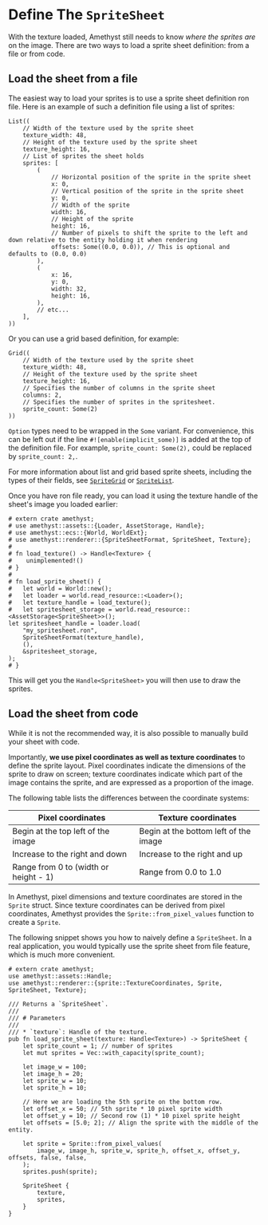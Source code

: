 # Define The `SpriteSheet`

With the texture loaded, Amethyst still needs to know *where the sprites are* on the image.
There are two ways to load a sprite sheet definition: from a file or from code.

## Load the sheet from a file

The easiest way to load your sprites is to use a sprite sheet definition ron file.
Here is an example of such a definition file using a list of sprites:

```text,ignore
List((
    // Width of the texture used by the sprite sheet
    texture_width: 48,
    // Height of the texture used by the sprite sheet
    texture_height: 16,
    // List of sprites the sheet holds
    sprites: [
        (
            // Horizontal position of the sprite in the sprite sheet
            x: 0,
            // Vertical position of the sprite in the sprite sheet
            y: 0,
            // Width of the sprite
            width: 16,
            // Height of the sprite
            height: 16,
            // Number of pixels to shift the sprite to the left and down relative to the entity holding it when rendering
            offsets: Some((0.0, 0.0)), // This is optional and defaults to (0.0, 0.0)
        ),
        (
            x: 16,
            y: 0,
            width: 32,
            height: 16,
        ),
        // etc...
    ],
))
```

Or you can use a grid based definition, for example:

```text,ignore
Grid((
    // Width of the texture used by the sprite sheet
    texture_width: 48,
    // Height of the texture used by the sprite sheet
    texture_height: 16,
    // Specifies the number of columns in the sprite sheet
    columns: 2,
    // Specifies the number of sprites in the spritesheet.
    sprite_count: Some(2)
))
```

`Option` types need to be wrapped in the `Some` variant. For convenience, this can be left out if the line `#![enable(implicit_some)]` is added at the top of the definition file.  For example, `sprite_count: Some(2),` could be replaced by `sprite_count: 2,`.

For more information about list and grid based sprite sheets, including the types of their fields, see [`SpriteGrid`][doc_grid] or [`SpriteList`][doc_list].

Once you have ron file ready, you can load it using the texture handle of the sheet's image you loaded earlier:

```rust,edition2018,no_run,noplaypen
# extern crate amethyst;
# use amethyst::assets::{Loader, AssetStorage, Handle};
# use amethyst::ecs::{World, WorldExt};
# use amethyst::renderer::{SpriteSheetFormat, SpriteSheet, Texture};
#
# fn load_texture() -> Handle<Texture> {
#    unimplemented!()
# }
#
# fn load_sprite_sheet() {
#   let world = World::new();
#   let loader = world.read_resource::<Loader>();
#   let texture_handle = load_texture();
#   let spritesheet_storage = world.read_resource::<AssetStorage<SpriteSheet>>();
let spritesheet_handle = loader.load(
    "my_spritesheet.ron",
    SpriteSheetFormat(texture_handle),
    (),
    &spritesheet_storage,
);
# }
```

This will get you the `Handle<SpriteSheet>` you will then use to draw the sprites.

## Load the sheet from code

While it is not the recommended way, it is also possible to manually build your sheet with code.

Importantly, **we use pixel coordinates as well as texture coordinates** to define the sprite layout. Pixel coordinates indicate the dimensions of the sprite to draw on screen; texture coordinates indicate which part of the image contains the sprite, and are expressed as a proportion of the image.

The following table lists the differences between the coordinate systems:

| Pixel coordinates                     | Texture coordinates                       |
| ------------------------------------- | ----------------------------------------- |
| Begin at the top left of the image    | Begin at the bottom left of the image     |
| Increase to the right and down        | Increase to the right and up              |
| Range from 0 to (width or height - 1) | Range from 0.0 to 1.0                     |

In Amethyst, pixel dimensions and texture coordinates are stored in the `Sprite` struct. Since texture coordinates can be derived from pixel coordinates, Amethyst provides the `Sprite::from_pixel_values` function to create a `Sprite`.

The following snippet shows you how to naively define a `SpriteSheet`. In a real application, you would typically use the sprite sheet from file feature, which is much more convenient.

```rust,edition2018,no_run,noplaypen
# extern crate amethyst;
use amethyst::assets::Handle;
use amethyst::renderer::{sprite::TextureCoordinates, Sprite, SpriteSheet, Texture};

/// Returns a `SpriteSheet`.
///
/// # Parameters
///
/// * `texture`: Handle of the texture.
pub fn load_sprite_sheet(texture: Handle<Texture>) -> SpriteSheet {
    let sprite_count = 1; // number of sprites
    let mut sprites = Vec::with_capacity(sprite_count);

    let image_w = 100;
    let image_h = 20;
    let sprite_w = 10;
    let sprite_h = 10;

    // Here we are loading the 5th sprite on the bottom row.
    let offset_x = 50; // 5th sprite * 10 pixel sprite width
    let offset_y = 10; // Second row (1) * 10 pixel sprite height
    let offsets = [5.0; 2]; // Align the sprite with the middle of the entity.

    let sprite = Sprite::from_pixel_values(
        image_w, image_h, sprite_w, sprite_h, offset_x, offset_y, offsets, false, false,
    );
    sprites.push(sprite);

    SpriteSheet {
        texture,
        sprites,
    }
}
```



[doc_grid]: https://docs.amethyst.rs/stable/amethyst_rendy/sprite/struct.SpriteGrid.html
[doc_list]: https://docs.amethyst.rs/stable/amethyst_rendy/sprite/struct.SpriteList.html